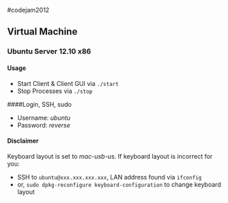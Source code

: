 #codejam2012

## Virtual Machine
### Ubuntu Server 12.10 x86

#### Usage
- Start Client & Client GUI via `./start`
- Stop Processes via `./stop`

####Login, SSH, sudo
- Username: *ubuntu*
- Password: *reverse*

#### Disclaimer
Keyboard layout is set to *mac-usb-us*.
If keyboard layout is incorrect for you:
- SSH to `ubuntu@xxx.xxx.xxx.xxx`, LAN address found via `ifconfig`
- or, `sudo dpkg-reconfigure keyboard-configuration` to change keyboard layout

